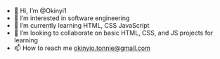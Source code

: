 - 👋 Hi, I’m @Okinyi1
- 👀 I’m interested in software engineering
- 🌱 I’m currently learning HTML, CSS JavaScript
- 💞️ I’m looking to collaborate on basic HTML, CSS, and JS projects for learning
- 📫 How to reach me okinyio.tonnie@gmail.com

<!---
Okinyi1/Okinyi1 is a ✨ special ✨ repository because its `README.md` (this file) appears on your GitHub profile.
You can click the Preview link to take a look at your changes.
--->

